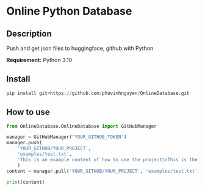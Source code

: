 # Online Python Database

## Description

Push and get json files to huggingface, github with Python

**Requirement:** Python 3.10

## Install

```python
pip install git+https://github.com/phuvinhnguyen/OnlineDatabase.git
```

## How to use
```python
from OnlineDatabase.OnlineDatabase import GitHubManager

manager = GitHubManager('YOUR_GITHUB_TOKEN')
manager.push(
    'YOUR_GITHUB/YOUR_PROJECT',
    'examples/test.txt',
    'This is an example content of how to use the project\nThis is the second line in the file\n\nNow is the end of this file.'
    )
content = manager.pull('YOUR_GITHUB/YOUR_PROJECT', 'examples/test.txt')

print(content)
```
